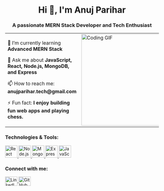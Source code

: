 <h1 align="center">Hi 👋, I'm Anuj Parihar</h1>
<h3 align="center">A passionate MERN Stack Developer and Tech Enthusiast</h3>

<table>
  <tr>
    <td>
      <p>🌱 I’m currently learning <b>Advanced MERN Stack</b></p>
      <p>💬 Ask me about <b>JavaScript, React, Node.js, MongoDB, and Express</b></p>
      <p>📫 How to reach me: <b>anujparihar.tech@gmail.com</b></p>
      <p>⚡ Fun fact: <b>I enjoy building fun web apps and playing chess.</b></p>
    </td>
    <td>
      <img src="https://c.tenor.com/GfSX-u7VGM4AAAAC/coding.gif" alt="Coding GIF" width="300" />
    </td>
  </tr>
</table>
<h3 align="left">Technologies & Tools:</h3>
<p align="left">
  <a href="https://reactjs.org/" target="_blank" rel="noreferrer"> 
    <img src="https://cdn.jsdelivr.net/gh/devicons/devicon/icons/react/react-original-wordmark.svg" alt="React" width="40" height="40"/>
  </a>
  <a href="https://nodejs.org/" target="_blank" rel="noreferrer"> 
    <img src="https://cdn.jsdelivr.net/gh/devicons/devicon/icons/nodejs/nodejs-original.svg" alt="Node.js" width="40" height="40"/>
  </a>
  <a href="https://www.mongodb.com/" target="_blank" rel="noreferrer"> 
    <img src="https://cdn.jsdelivr.net/gh/devicons/devicon/icons/mongodb/mongodb-original.svg" alt="MongoDB" width="40" height="40"/>
  </a>
  <a href="https://expressjs.com/" target="_blank" rel="noreferrer"> 
    <img src="https://cdn.jsdelivr.net/gh/devicons/devicon/icons/express/express-original-wordmark.svg" alt="Express" width="40" height="40"/>
  </a>
  <a href="https://www.javascript.com/" target="_blank" rel="noreferrer"> 
    <img src="https://cdn.jsdelivr.net/gh/devicons/devicon/icons/javascript/javascript-original.svg" alt="JavaScript" width="40" height="40"/>
  </a>
</p>

<h3 align="left">Connect with me:</h3>
<p align="left">
  <a href="https://linkedin.com/in/anuj-parihar-716336233" target="_blank">
    <img align="center" src="https://cdn.jsdelivr.net/gh/devicons/devicon/icons/linkedin/linkedin-original.svg" alt="LinkedIn" height="30" width="40" />
  </a>
  <a href="https://github.com/Anuj-Parihar" target="blank">
    <img align="center" src="https://cdn.jsdelivr.net/gh/devicons/devicon/icons/github/github-original.svg" alt="GitHub" height="30" width="40" />
  </a>
</p>

